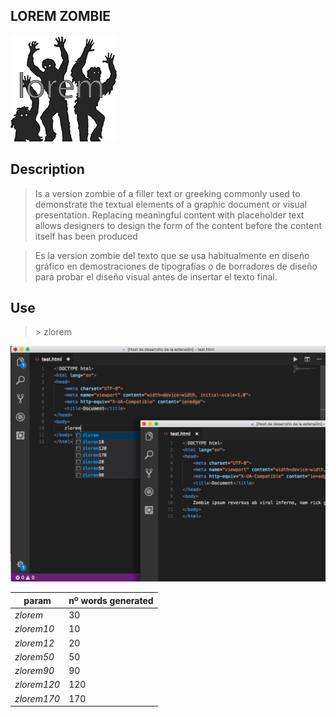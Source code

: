 ## LOREM ZOMBIE

![alt text](images/logo.png "captura de pantalla")

## Description
>Is a version zombie of a filler text or greeking commonly used to demonstrate the textual elements of a graphic document or visual presentation. Replacing meaningful content with placeholder text allows designers to design the form of the content before the content itself has been produced


>Es la version zombie del texto que se usa habitualmente en diseño gráfico en demostraciones de tipografías o de borradores de diseño para probar el diseño visual antes de insertar el texto final.

## Use

> \> zlorem

![alt text](images/captura.png "captura de pantalla")



param     | nº words generated
--------- | --- 
*zlorem*  | 30 
*zlorem10* | 10 
*zlorem12* | 20 
*zlorem50* | 50 
*zlorem90* | 90 
*zlorem120* | 120 
*zlorem170* | 170 